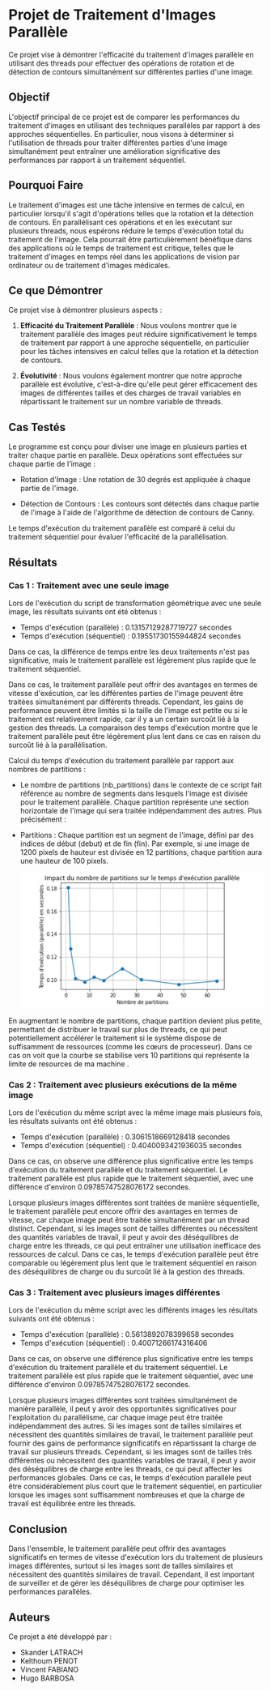 # Projet de Traitement d'Images Parallèle

Ce projet vise à démontrer l'efficacité du traitement d'images parallèle en utilisant des threads pour effectuer des opérations de rotation et de détection de contours simultanément sur différentes parties d'une image.

## Objectif

L'objectif principal de ce projet est de comparer les performances du traitement d'images en utilisant des techniques parallèles par rapport à des approches séquentielles. En particulier, nous visons à déterminer si l'utilisation de threads pour traiter différentes parties d'une image simultanément peut entraîner une amélioration significative des performances par rapport à un traitement séquentiel.

## Pourquoi Faire

Le traitement d'images est une tâche intensive en termes de calcul, en particulier lorsqu'il s'agit d'opérations telles que la rotation et la détection de contours. En parallélisant ces opérations et en les exécutant sur plusieurs threads, nous espérons réduire le temps d'exécution total du traitement de l'image. Cela pourrait être particulièrement bénéfique dans des applications où le temps de traitement est critique, telles que le traitement d'images en temps réel dans les applications de vision par ordinateur ou de traitement d'images médicales.

## Ce que Démontrer

Ce projet vise à démontrer plusieurs aspects :

1. **Efficacité du Traitement Parallèle** : Nous voulons montrer que le traitement parallèle des images peut réduire significativement le temps de traitement par rapport à une approche séquentielle, en particulier pour les tâches intensives en calcul telles que la rotation et la détection de contours.

2. **Évolutivité** : Nous voulons également montrer que notre approche parallèle est évolutive, c'est-à-dire qu'elle peut gérer efficacement des images de différentes tailles et des charges de travail variables en répartissant le traitement sur un nombre variable de threads.

## Cas Testés

Le programme est conçu pour diviser une image en plusieurs parties et traiter chaque partie en parallèle. Deux opérations sont effectuées sur chaque partie de l'image :

- Rotation d'Image : Une rotation de 30 degrés est appliquée à chaque partie de l'image.

- Détection de Contours : Les contours sont détectés dans chaque partie de l'image à l'aide de l'algorithme de détection de contours de Canny.

Le temps d'exécution du traitement parallèle est comparé à celui du traitement séquentiel pour évaluer l'efficacité de la parallélisation.

## Résultats

### Cas 1 : Traitement avec une seule image

Lors de l'exécution du script de transformation géométrique avec une seule image, les résultats suivants ont été obtenus :

- Temps d'exécution (parallèle) : 0.13157129287719727 secondes
- Temps d'exécution (séquentiel) : 0.19551730155944824 secondes

Dans ce cas, la différence de temps entre les deux traitements n'est pas significative, mais le traitement parallèle est légèrement plus rapide que le traitement séquentiel.

Dans ce cas, le traitement parallèle peut offrir des avantages en termes de vitesse d'exécution, car les différentes parties de l'image peuvent être traitées simultanément par différents threads.
Cependant, les gains de performance peuvent être limités si la taille de l'image est petite ou si le traitement est relativement rapide, car il y a un certain surcoût lié à la gestion des threads.
La comparaison des temps d'exécution montre que le traitement parallèle peut être légèrement plus lent dans ce cas en raison du surcoût lié à la parallélisation.

Calcul du temps d'exécution du traitement parallèle par rapport aux nombres de partitions : 
   - Le nombre de partitions (nb_partitions) dans le contexte de ce script fait référence au nombre de segments dans lesquels l'image est divisée pour le traitement parallèle. Chaque partition représente une section horizontale de l'image qui sera traitée indépendamment des autres. Plus précisément :

   - Partitions : Chaque partition est un segment de l'image, défini par des indices de début (debut) et de fin (fin). Par exemple, si une image de 1200 pixels de hauteur est divisée en 12 partitions, chaque partition aura une hauteur de 100 pixels.
   
     ![Alt text](courbe.png)

  En augmentant le nombre de partitions, chaque partition devient plus petite, permettant de distribuer le travail sur plus de threads, ce qui peut potentiellement accélérer le traitement si le système dispose de suffisamment de ressources (comme les cœurs de processeur).
  Dans ce cas on voit que la courbe se stabilise vers 10 partitions qui représente la limite de resources de ma machine .



### Cas 2 : Traitement avec plusieurs exécutions de la même image

Lors de l'exécution du même script avec la même image mais plusieurs fois, les résultats suivants ont été obtenus :

- Temps d'exécution (parallèle) : 0.3061518669128418 secondes
- Temps d'exécution (séquentiel) : 0.4040093421936035 secondes

Dans ce cas, on observe une différence plus significative entre les temps d'exécution du traitement parallèle et du traitement séquentiel. Le traitement parallèle est plus rapide que le traitement séquentiel, avec une différence d'environ 0.09785747528076172 secondes.

Lorsque plusieurs images différentes sont traitées de manière séquentielle, le traitement parallèle peut encore offrir des avantages en termes de vitesse, car chaque image peut être traitée simultanément par un thread distinct.
Cependant, si les images sont de tailles différentes ou nécessitent des quantités variables de travail, il peut y avoir des déséquilibres de charge entre les threads, ce qui peut entraîner une utilisation inefficace des ressources de calcul.
Dans ce cas, le temps d'exécution parallèle peut être comparable ou légèrement plus lent que le traitement séquentiel en raison des déséquilibres de charge ou du surcoût lié à la gestion des threads.


### Cas 3 : Traitement avec plusieurs images différentes 

Lors de l'exécution du même script avec les différents images les résultats suivants ont été obtenus :

-  Temps d'exécution (parallèle) : 0.5613892078399658 secondes
-  Temps d'exécution (séquentiel) : 0.40071266174316406

Dans ce cas, on observe une différence plus significative entre les temps d'exécution du traitement parallèle et du traitement séquentiel. Le traitement parallèle est plus rapide que le traitement séquentiel, avec une différence d'environ 0.09785747528076172 secondes.

Lorsque plusieurs images différentes sont traitées simultanément de manière parallèle, il peut y avoir des opportunités significatives pour l'exploitation du parallélisme, car chaque image peut être traitée indépendamment des autres.
Si les images sont de tailles similaires et nécessitent des quantités similaires de travail, le traitement parallèle peut fournir des gains de performance significatifs en répartissant la charge de travail sur plusieurs threads.
Cependant, si les images sont de tailles très différentes ou nécessitent des quantités variables de travail, il peut y avoir des déséquilibres de charge entre les threads, ce qui peut affecter les performances globales.
Dans ce cas, le temps d'exécution parallèle peut être considérablement plus court que le traitement séquentiel, en particulier lorsque les images sont suffisamment nombreuses et que la charge de travail est équilibrée entre les threads.

## Conclusion

Dans l'ensemble, le traitement parallèle peut offrir des avantages significatifs en termes de vitesse d'exécution lors du traitement de plusieurs images différentes, surtout si les images sont de tailles similaires et nécessitent des quantités similaires de travail. Cependant, il est important de surveiller et de gérer les déséquilibres de charge pour optimiser les performances parallèles.

## Auteurs

Ce projet a été développé par :

- Skander LATRACH
- Kelthoum PENOT
- Vincent FABIANO
- Hugo BARBOSA

